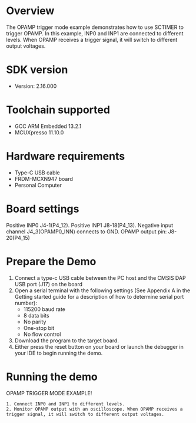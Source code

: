 Overview
========

The OPAMP trigger mode example demonstrates how to use SCTIMER to trigger OPAMP. 
In this example, INP0 and INP1 are connected to different levels. When OPAMP 
receives a trigger signal, it will switch to different output voltages.

SDK version
===========
- Version: 2.16.000

Toolchain supported
===================
- GCC ARM Embedded  13.2.1
- MCUXpresso  11.10.0

Hardware requirements
=====================
- Type-C USB cable
- FRDM-MCXN947 board
- Personal Computer

Board settings
==============
Positive INP0 J4-1(P4_12).
Positive INP1 J8-18(P4_13).
Negative input channel J4_3(OPAMP0_INN) connects to GND.
OPAMP output pin: J8-20(P4_15)

Prepare the Demo
================
1.  Connect a type-c USB cable between the PC host and the CMSIS DAP USB port (J17) on the board
2.  Open a serial terminal with the following settings (See Appendix A in the Getting started guide for a description of how to determine serial port number):
    - 115200 baud rate
    - 8 data bits
    - No parity
    - One-stop bit
    - No flow control
3.  Download the program to the target board.
4.  Either press the reset button on your board or launch the debugger in your IDE to begin running the demo.

Running the demo
================
OPAMP TRIGGER MODE EXAMPLE!

~~~~~~~~~~~~~~~~~~~~~~~~~~~~~~~~~~~~
1. Connect INP0 and INP1 to different levels.
2. Monitor OPAMP output with an oscilloscope. When OPAMP receives a trigger signal, it will switch to different output voltages.
